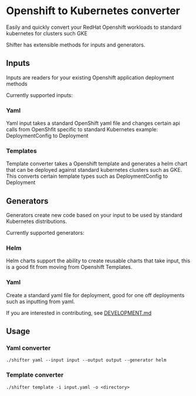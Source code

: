# Openshift to Kubernetes converter

Easily and quickly convert your RedHat Openshift workloads to standard kubernetes for clusters such GKE

Shifter has extensible methods for inputs and generators.


## Inputs

Inputs are readers for your existing Openshift application deployment methods

Currently supported inputs:

### Yaml
  Yaml input takes a standard OpenShift yaml file and changes certain api calls from OpenShfit specific to standard Kubernetes example: DeploymentConfig to Deployment

### Templates
  Template converter takes a Openshift template and generates a helm chart that can be deployed against standard kubernetes clusters such as GKE.  This converts certain template types such as DeploymentConfig to Deployment

## Generators

Generators create new code based on your input to be used by standard Kubernetes distributions.

Currently supported generators:

### Helm
  Helm charts support the ability to create reusable charts that take input, this is a good fit from moving from Openshift Templates.

### Yaml 
  Create a standard yaml file for deployment, good for one off deployments such as inputting from yaml.

If you are interested in contributing, see [DEVELOPMENT.md](./DEVELOPMENT.md)

## Usage

### Yaml converter
```./shifter yaml --input input --output output --generator helm```

### Template converter
```./shifter template -i input.yaml -o <directory>```
